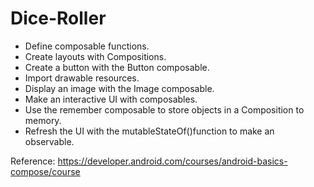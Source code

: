 # Dice-Roller
- Define composable functions.
- Create layouts with Compositions.
- Create a button with the Button composable.
- Import drawable resources.
- Display an image with the Image composable.
- Make an interactive UI with composables.
- Use the remember composable to store objects in a Composition to memory.
- Refresh the UI with the mutableStateOf()function to make an observable.

Reference: https://developer.android.com/courses/android-basics-compose/course

